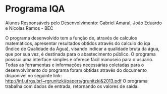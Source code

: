 # Programa IQA
Alunos Responsáveis pelo Desenvolvimento: Gabriel Amaral, João Eduardo e Nicolas Ramos - BEC

O programa desenvolvido tem a função de, através de calculos matemáticos, apresentar resultados obtidos através do calculo do iqa (Índice de Qualidade da Água), visando indicar a qualidade bruta da água, que por sua vez, é destinada para o abastecimento público. O programa posssui uma interface simples e oferece fácil manuseio para o usúario. Todas as ferramentas e informações necessárias coletadas para o desenvolvimento do programa foram obtidas através do documento disponível no seguinte link: http://inf.ufrgs.br/~rgrunitzki/papers/grunitzki&2013.pdf
   O programa trabalha com dados de entrada, retornando os valores de saída.
 
